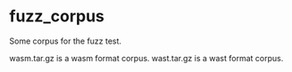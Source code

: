 # fuzz_corpus
Some corpus for the fuzz test.

wasm.tar.gz is a wasm format corpus.
wast.tar.gz is a wast format corpus.
